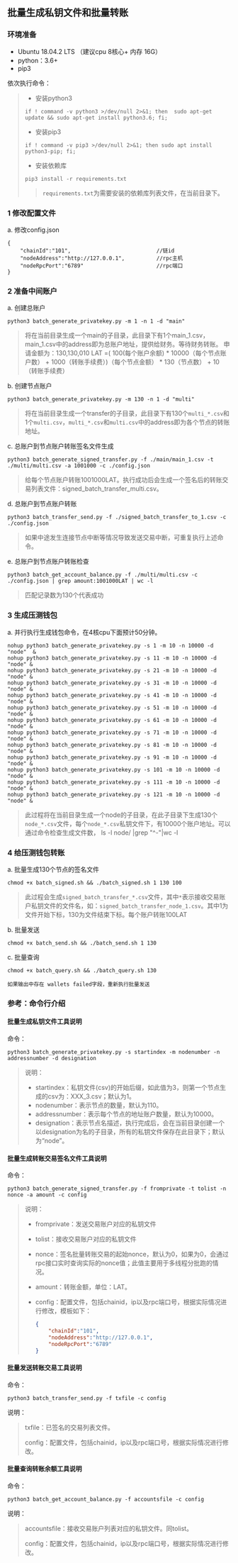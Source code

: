 ## 批量生成私钥文件和批量转账

### 环境准备

- Ubuntu 18.04.2 LTS  （建议cpu 8核心+  内存 16G）
- python：3.6+
- pip3

依次执行命令：

> - 安装python3
>
> ```shell
> if ! command -v python3 >/dev/null 2>&1; then  sudo apt-get update && sudo apt-get install python3.6; fi;
> ```
>
> - 安装pip3
>
> ```shell
> if ! command -v pip3 >/dev/null 2>&1; then sudo apt install python3-pip; fi;
> ```
>
> - 安装依赖库
> ```shell
> pip3 install -r requirements.txt
> ```
>
> > `requirements.txt`为需要安装的依赖库列表文件，在当前目录下。


### 1 修改配置文件
a. 修改config.json
```
{
	"chainId":"101",                           //链id
	"nodeAddress":"http://127.0.0.1",          //rpc主机
	"nodeRpcPort":"6789"                       //rpc端口
}

```

### 2 准备中间账户
a.  创建总账户
```shell
python3 batch_generate_privatekey.py -m 1 -n 1 -d "main"

```
> 将在当前目录生成一个main的子目录，此目录下有1个main_1.csv，main_1.csv中的address即为总账户地址，提供给财务。等待财务转账。  申请金额为：130,130,010‬‬ LAT‬ =( 100(每个账户余额) * 10000（每个节点账户数） + 1000（转账手续费）)（每个节点金额） * 130（节点数） + 10（转账手续费）  


b.  创建节点账户
```shell
python3 batch_generate_privatekey.py -m 130 -n 1 -d "multi"

```
> 将在当前目录生成一个transfer的子目录，此目录下有130个`multi_*.csv`和1个`multi.csv`，`multi_*.csv`和`multi.csv`中的address即为各个节点的转账地址。

c. 总账户到节点账户转账签名文件生成
```shell
python3 batch_generate_signed_transfer.py -f ./main/main_1.csv -t ./multi/multi.csv -a 1001000 -c ./config.json
```
> 给每个节点账户转账1001000LAT。执行成功后会生成一个签名后的转账交易列表文件：signed_batch_transfer_multi.csv。

d. 总账户到节点账户转账
```shell
python3 batch_transfer_send.py -f ./signed_batch_transfer_to_1.csv -c ./config.json
```
> 如果中途发生连接节点中断等情况导致发送交易中断，可重复执行上述命令。

e. 总账户到节点账户转账检查
```shell
python3 batch_get_account_balance.py -f ./multi/multi.csv -c ./config.json | grep amount:1001000LAT | wc -l
```
> 匹配记录数为130个代表成功


### 3 生成压测钱包
a. 并行执行生成钱包命令，在4核cpu下面预计50分钟。
```shell
nohup python3 batch_generate_privatekey.py -s 1 -m 10 -n 10000 -d "node"  &
nohup python3 batch_generate_privatekey.py -s 11 -m 10 -n 10000 -d "node" &
nohup python3 batch_generate_privatekey.py -s 21 -m 10 -n 10000 -d "node" &
nohup python3 batch_generate_privatekey.py -s 31 -m 10 -n 10000 -d "node" &
nohup python3 batch_generate_privatekey.py -s 41 -m 10 -n 10000 -d "node" &
nohup python3 batch_generate_privatekey.py -s 51 -m 10 -n 10000 -d "node" &
nohup python3 batch_generate_privatekey.py -s 61 -m 10 -n 10000 -d "node" &
nohup python3 batch_generate_privatekey.py -s 71 -m 10 -n 10000 -d "node" &
nohup python3 batch_generate_privatekey.py -s 81 -m 10 -n 10000 -d "node" &
nohup python3 batch_generate_privatekey.py -s 91 -m 10 -n 10000 -d "node" &
nohup python3 batch_generate_privatekey.py -s 101 -m 10 -n 10000 -d "node" &
nohup python3 batch_generate_privatekey.py -s 111 -m 10 -n 10000 -d "node" &
nohup python3 batch_generate_privatekey.py -s 121 -m 10 -n 10000 -d "node" &
```
> 此过程将在当前目录生成一个node的子目录，在此子目录下生成130个`node_*.csv`文件，每个`node_*.csv`私钥文件下，有10000个账户地址。可以通过命令检查生成文件数， ls -l node/ |grep "^-"|wc -l


### 4 给压测钱包转账
a. 批量生成130个节点的签名文件
```shell
chmod +x batch_signed.sh && ./batch_signed.sh 1 130 100
```
> 此过程会生成`signed_batch_transfer_*.csv`文件，其中`*`表示接收交易账户私钥文件的文件名，如：`signed_batch_transfer_node_1.csv`。其中1为文件开始下标，130为文件结束下标。每个账户转账100LAT

b. 批量发送
```shell
chmod +x batch_send.sh && ./batch_send.sh 1 130
```

c. 批量查询
```shell
chmod +x batch_query.sh && ./batch_query.sh 130

如果输出中存在 wallets failed字段，重新执行批量发送
```
> 

### 参考：命令行介绍
#### 批量生成私钥文件工具说明

命令：

```shell
python3 batch_generate_privatekey.py -s startindex -m nodenumber -n addressnumber -d designation
```

> 说明：
>
> - startindex：私钥文件(csv)的开始后缀，如此值为3，则第一个节点生成的csv为：XXX_3.csv；默认为1。
> - nodenumber：表示节点的数量，默认为110。
> - addressnumber：表示每个节点的地址账户数量，默认为10000。
> - designation：表示节点名描述，执行完成后，会在当前目录创建一个以designation为名的子目录，所有的私钥文件保存在此目录下；默认为“node”。

#### 批量生成转账交易签名文件工具说明

命令：

```shell
python3 batch_generate_signed_transfer.py -f fromprivate -t tolist -n nonce -a amount -c config
```

> 说明：
>
> - fromprivate：发送交易账户对应的私钥文件
>
> - tolist：接收交易账户对应的私钥文件
>
> - nonce：签名批量转账交易的起始nonce，默认为0，如果为0，会通过rpc接口实时查询实际的nonce值；此值主要用于多线程分批跑的情况。
>
> - amount：转账金额，单位：LAT。
>
> - config：配置文件，包括chainid，ip以及rpc端口号，根据实际情况进行修改，模板如下：
>
>   ```json
>   {
>   	"chainId":"101",
>   	"nodeAddress":"http://127.0.0.1",
>   	"nodeRpcPort":"6789"
>   }
>   ```



#### 批量发送转账交易工具说明

命令：
```shell
python3 batch_transfer_send.py -f txfile -c config
```

说明：
> txfile：已签名的交易列表文件。
>
> config：配置文件，包括chainid，ip以及rpc端口号，根据实际情况进行修改。



#### 批量查询转账余额工具说明

命令：

```shell
python3 batch_get_account_balance.py -f accountsfile -c config
```

说明：

> accountsfile：接收交易账户列表对应的私钥文件。同tolist。
>
> config：配置文件，包括chainid，ip以及rpc端口号，根据实际情况进行修改。
